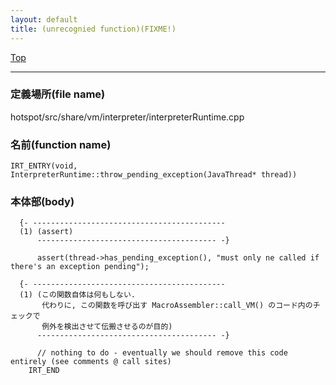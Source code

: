 ```yaml
---
layout: default
title: (unrecognied function)(FIXME!)
---
```

[Top](../index.html)

--- 
### 定義場所(file name)
hotspot/src/share/vm/interpreter/interpreterRuntime.cpp

### 名前(function name)
```
IRT_ENTRY(void, InterpreterRuntime::throw_pending_exception(JavaThread* thread))
```

### 本体部(body)
```
  {- -------------------------------------------
  (1) (assert)
      ---------------------------------------- -}

	  assert(thread->has_pending_exception(), "must only ne called if there's an exception pending");

  {- -------------------------------------------
  (1) (この関数自体は何もしない. 
       代わりに, この関数を呼び出す MacroAssembler::call_VM() のコード内のチェックで
       例外を検出させて伝搬させるのが目的)
      ---------------------------------------- -}

	  // nothing to do - eventually we should remove this code entirely (see comments @ call sites)
	IRT_END
	
```


